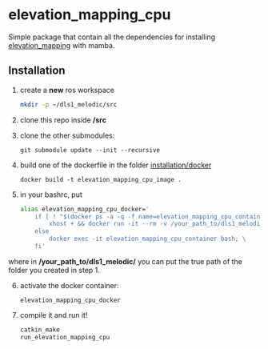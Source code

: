 # elevation_mapping_cpu

Simple package that contain all the dependencies for installing [elevation_mapping](https://github.com/ANYbotics/elevation_mapping) with mamba.


## Installation

1. create a **new** ros workspace 
   ```sh
   mkdir -p ~/dls1_melodic/src
   ``` 

2. clone this repo inside **/src**  


3. clone the other submodules:

    `git submodule update --init --recursive`
    
4. build one of the dockerfile in the folder [installation/docker](https://github.com/giulioturrisi/elevation_mapping_cpu/tree/main/installation/docker)

    `docker build -t elevation_mapping_cpu_image .`


5. in your bashrc, put
    ```sh
    alias elevation_mapping_cpu_docker='
        if [ ! "$(docker ps -a -q -f name=elevation_mapping_cpu_container)" ]; then
            xhost + && docker run -it --rm -v /your_path_to/dls1_melodic/:/home/ -v /tmp/.X11-unix:/tmp/.X11-unix --device=/dev/input/ -e DISPLAY=$DISPLAY -e WAYLAND_DISPLAY=$WAYLAND_DISPLAY -e QT_X11_NO_MITSHM=1 --gpus all --net host --name elevation_mapping_cpu_container elevation_mapping_cpu_image; \
        else
            docker exec -it elevation_mapping_cpu_container bash; \
        fi'
    ```
where in **/your_path_to/dls1_melodic/** you can put the true path of the folder you created in step 1.


6. activate the docker container: 

    `elevation_mapping_cpu_docker`


7. compile it and run it!
    ```sh
    catkin_make
    run_elevation_mapping_cpu
    ```



